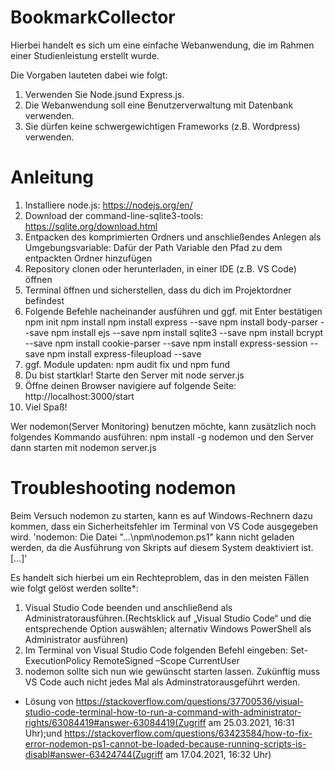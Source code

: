 # BookmarkCollector
Hierbei handelt es sich um eine einfache Webanwendung, die im Rahmen einer Studienleistung erstellt wurde.
 
Die Vorgaben lauteten dabei wie folgt: 
  1. Verwenden Sie Node.jsund Express.js.
  2. Die Webanwendung soll eine Benutzerverwaltung mit Datenbank verwenden. 
  3. Sie dürfen keine schwergewichtigen Frameworks (z.B. Wordpress) verwenden.

# Anleitung 
1. Installiere node.js: https://nodejs.org/en/
2. Download der command-line-sqlite3-tools: https://sqlite.org/download.html
3. Entpacken des komprimierten Ordners und anschließendes Anlegen als Umgebungsvariable: Dafür der Path Variable den Pfad zu dem entpackten Ordner hinzufügen
4. Repository clonen oder herunterladen, in einer IDE (z.B. VS Code) öffnen
5. Terminal öffnen und sicherstellen, dass du dich im Projektordner befindest
6. Folgende Befehle nacheinander ausführen und ggf. mit Enter bestätigen
   npm init
   npm install 
   npm install express --save
   npm install body-parser --save 
   npm install ejs --save
   npm install sqlite3 --save
   npm install bcrypt --save
   npm install cookie-parser --save
   npm install express-session --save
   npm install express-fileupload --save
7. ggf. Module updaten: npm audit fix und npm fund
8. Du bist startklar! Starte den Server mit node server.js
9. Öffne deinen Browser navigiere auf folgende Seite: http://localhost:3000/start
10. Viel Spaß!

Wer nodemon(Server Monitoring) benutzen möchte, kann zusätzlich noch folgendes Kommando ausführen: npm install -g nodemon und den Server dann starten mit nodemon server.js

# Troubleshooting nodemon
Beim Versuch nodemon zu starten, kann es auf Windows-Rechnern dazu kommen, dass ein Sicherheitsfehler im Terminal von VS Code ausgegeben wird.
'nodemon: Die Datei "…\npm\nodemon.ps1" kann nicht geladen werden, da die Ausführung von Skripts auf diesem System deaktiviert ist. […]'

Es handelt sich hierbei um ein Rechteproblem, das in den meisten Fällen wie folgt gelöst werden sollte*:
1. Visual Studio Code beenden und anschließend als Administratorausführen.(Rechtsklick auf „Visual Studio Code“ und die entsprechende Option auswählen; alternativ Windows PowerShell als Administrator ausführen)
2. Im Terminal von Visual Studio Code folgenden Befehl eingeben: Set-ExecutionPolicy RemoteSigned –Scope CurrentUser
3. nodemon sollte sich nun wie gewünscht starten lassen. Zukünftig muss VS Code auch nicht jedes Mal als Adminstratorausgeführt werden.
   
* Lösung von https://stackoverflow.com/questions/37700536/visual-studio-code-terminal-how-to-run-a-command-with-administrator-rights/63084419#answer-63084419(Zugriff am 25.03.2021, 16:31 Uhr);und https://stackoverflow.com/questions/63423584/how-to-fix-error-nodemon-ps1-cannot-be-loaded-because-running-scripts-is-disabl#answer-63424744(Zugriff am 17.04.2021, 16:32 Uhr)
   
